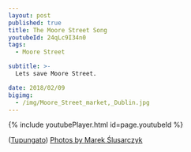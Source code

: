 ```yaml
---
layout: post
published: true
title: The Moore Street Song
youtubeId: 24qLc9I34n0
tags:
  - Moore Street

subtitle: >-
  Lets save Moore Street.

date: 2018/02/09
bigimg:
  - /img/Moore_Street_market,_Dublin.jpg
---
```

{% include youtubePlayer.html id=page.youtubeId %}

(<a href="//commons.wikimedia.org/wiki/User:Tupungato" title="User:Tupungato">Tupungato</a>) <a rel="nofollow" class="external text" href="http://galeria.wyprawa.info">Photos by Marek Ślusarczyk </a>

